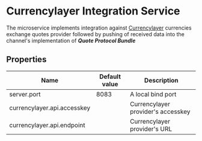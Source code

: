 # Currencylayer Integration Service

The microservice implements integration against [Currencylayer](https://currencylayer.com) currencies exchange quotes provider followed by pushing of received data into the channel's implementation of **_Quote Protocol Bundle_** 

## Properties 

| Name | Default value | Description | 
| --- | --- | --- |
| server.port | 8083 | A local bind port |
| currencylayer.api.accesskey | | Currencylayer provider's accesskey |
| currencylayer.api.endpoint | | Currencylayer provider's URL |

     